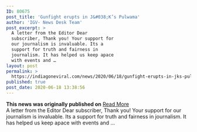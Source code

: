 ```yaml
---
ID: 80675
post_title: 'Gunfight erupts in J&#038;K’s Pulwama'
author: 'IGV- News Desk Team'
post_excerpt: >
  A letter from the Editor Dear
  subscriber, Thank you! Your support for
  our journalism is invaluable. Its a
  support for truth and fairness in
  journalism. It has helped us keep apace
  with events and …
layout: post
permalink: >
  https://indiagoneviral.com/news/2020/06/18/gunfight-erupts-in-jks-pulwama/80675/india-gone-viral/
published: true
post_date: 2020-06-18 13:38:56
---
```

<b>This news was originally published on</b> <a href="https://www.thehindu.com/news/national/gunfight-erupts-in-jks-pulwama/article31856727.ece" class="button purchase" rel="nofollow noopener noreferrer" target="_blank">Read More</a> <br/>A letter from the Editor
Dear subscriber,
Thank you!
Your support for our journalism is invaluable. Its a support for truth and fairness in journalism. It has helped us keep apace with events and …